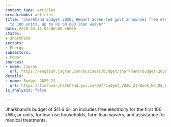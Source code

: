 ```yaml
---
content_type: articles
breadcrumbs: articles
title: 'Jharkhand Budget 2020: Hemant Soren-led govt announces free electricity up
  to 100 units, up to Rs 50,000 loan waiver'
date: 2020-03-11 04:00:00 +0000
states:
- Jharkhand
sectors:
- Energy
subsectors:
- Power
sources:
- name: Jagran
  url: https://english.jagran.com/business/budget/jharkhand-budget-2020-hemant-sorenled-govt-announces-free-electricity-up-to-100-units-up-to-rs-50000-loan-waiver-10009358
details:
- name: Budget 2020-21
  url: https://finance-jharkhand.gov.in/pdf/budget_2020_21/Book_No_02_Budget_At_a_Glance.pdf
is_analysis: false

---
```

Jharkhand’s budget of $11.6 billion includes free electricity for the first 100 kWh, or units, for low-use households, farm loan wavers, and assistance for medical treatments.